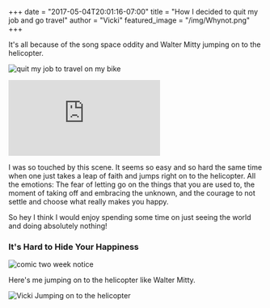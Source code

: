 +++
date = "2017-05-04T20:01:16-07:00"
title = "How I decided to quit my job and go travel"
author = "Vicki"
featured_image = "/img/Whynot.png"
+++

It's all because of the song space oddity and Walter Mitty jumping on to the
helicopter.<!--more-->

![quit my job to travel on my bike](/img/Whynot.png)

<iframe id="ytplayer" src="https://www.youtube.com/embed/HEwtPwkeXjw" frameborder="0" allowfullscreen></iframe>

I was so touched by this scene. It seems so easy and so hard the same time when
one just takes a leap of faith and jumps right on to the helicopter. All the
emotions: The fear of letting go on the things that you are used to, the moment
of taking off and embracing the unknown, and the courage to not settle and
choose what really makes you happy. 


So hey I think I would enjoy spending some
time on just seeing the world and doing absolutely nothing!


### It's Hard to Hide Your Happiness

![comic two week notice](/img/twoweeknotice.png)

Here's me jumping on to the helicopter like Walter Mitty. 

![Vicki Jumping on to the helicopter](/img/vicki-mitty.gif)
